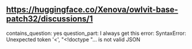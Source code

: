 ## https://huggingface.co/Xenova/owlvit-base-patch32/discussions/1

contains_question: yes
question_part: 
I always get this error: SyntaxError: Unexpected token '<', "<!doctype "... is not valid JSON